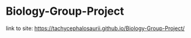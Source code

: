 # Biology-Group-Project

link to site: https://tachycephalosaurii.github.io/Biology-Group-Project/

<script src="https://www.khanacademy.org/computer-programming/spin-off-of-game-of-life/5670481909825536/embed.js?editor=no&buttons=no&author=no&embed=yes"></script>
